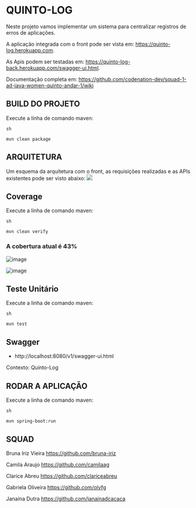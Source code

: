 # QUINTO-LOG
Neste projeto vamos implementar um sistema para centralizar registros de erros de aplicações.

A aplicação integrada com o front pode ser vista em: https://quinto-log.herokuapp.com.

As Apis podem ser testadas em: https://quinto-log-back.herokuapp.com/swagger-ui.html.

Documentação completa em: https://github.com/codenation-dev/squad-1-ad-java-women-quinto-andar-1/wiki

## BUILD DO PROJETO
Execute a linha de comando maven:

`sh`

`mvn clean package`

## ARQUITETURA

Um esquema da arquitetura com o front, as requisições realizadas e as APIs existentes pode ser visto abaixo:
![](https://i.pinimg.com/originals/9d/43/cd/9d43cd75c1585c05013f5d1b9ec56948.png)


## Coverage
Execute a linha de comando maven:

`sh`

`mvn clean verify`

### A cobertura atual é 43%

![image](https://user-images.githubusercontent.com/45856882/69452376-47175180-0d40-11ea-88a7-1f4e22b4b22c.png)

![image](https://user-images.githubusercontent.com/45856882/69452587-c86ee400-0d40-11ea-93d1-53ec12be8b90.png)


## Teste Unitário
Execute a linha de comando maven:

`sh`

`mvn test`


## Swagger
- http://localhost:8080/v1/swagger-ui.html

Contexto: Quinto-Log

## RODAR A APLICAÇÃO
Execute a linha de comando maven:

`sh`

`mvn spring-boot:run`

## SQUAD

   Bruna Iriz Vieira https://github.com/bruna-iriz
   
   Camila Araujo     https://github.com/camilaag
   
   Clarice Abreu     https://github.com/clariceabreu
   
   Gabriela Oliveira https://github.com/olvfg
   
   Janaína Dutra     https://github.com/janainadcacaca
   
   
   

